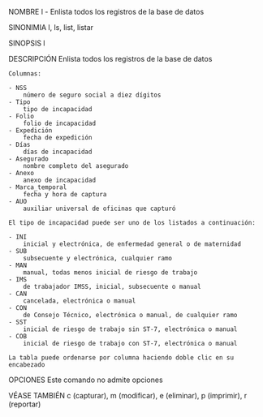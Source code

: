 NOMBRE
	l - Enlista todos los registros de la base de datos

SINONIMIA
	l, ls, list, listar

SINOPSIS
	l

DESCRIPCIÓN
	Enlista todos los registros de la base de datos

	Columnas:

	- NSS
		número de seguro social a diez dígitos
	- Tipo
		tipo de incapacidad
	- Folio
		folio de incapacidad
	- Expedición
		fecha de expedición
	- Días
		días de incapacidad
	- Asegurado
		nombre completo del asegurado
	- Anexo
		anexo de incapacidad
	- Marca_temporal
		fecha y hora de captura
	- AUO
		auxiliar universal de oficinas que capturó

	El tipo de incapacidad puede ser uno de los listados a continuación:

	- INI
		inicial y electrónica, de enfermedad general o de maternidad
	- SUB
		subsecuente y electrónica, cualquier ramo
	- MAN
		manual, todas menos inicial de riesgo de trabajo
	- IMS
		de trabajador IMSS, inicial, subsecuente o manual
	- CAN
		cancelada, electrónica o manual
	- CON
		de Consejo Técnico, electrónica o manual, de cualquier ramo
	- SST
		inicial de riesgo de trabajo sin ST-7, electrónica o manual
	- COB
		inicial de riesgo de trabajo con ST-7, electrónica o manual

	La tabla puede ordenarse por columna haciendo doble clic en su encabezado

OPCIONES
	Este comando no admite opciones

VÉASE TAMBIÉN
	c (capturar), m (modificar), e (eliminar), p (imprimir), r (reportar)